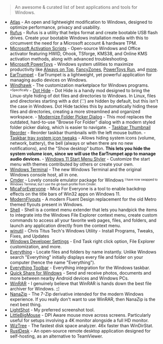 > An awesome & curated list of best applications and tools for Windows.

- [Atlas](https://github.com/Atlas-OS/Atlas) - An open and lightweight modification to Windows, designed to optimize performance, privacy and usability.
- [Rufus](https://github.com/pbatard/rufus) - Rufus is a utility that helps format and create bootable USB flash drives. Create your bootable Windows installation media with this to circumvent the need for a Microsoft account & hardware TPM.
- [Microsoft Activation Scripts](https://github.com/massgravel/Microsoft-Activation-Scripts) - Open-source Windows and Office activator featuring HWID, Ohook, TSforge, KMS38, and Online KMS activation methods, along with advanced troubleshooting.
- [Microsoft PowerToys](https://github.com/microsoft/PowerToys) - Windows system utilities to maximize productivity like [Always on Top](https://learn.microsoft.com/en-us/windows/powertoys/always-on-top), [FancyZones](https://learn.microsoft.com/en-us/windows/powertoys/fancyzones), [PowerToys Run](https://learn.microsoft.com/en-us/windows/powertoys/powertoys-run), and [more](https://learn.microsoft.com/en-us/windows/powertoys/).
- [EarTrumpet](https://github.com/File-New-Project/EarTrumpet) - EarTrumpet is a lightweight, yet powerful application for managing audio devices on Windows.
- [Windhawk](https://github.com/ramensoftware/windhawk) - The customization marketplace for Windows programs.
  <sup><sub>\*Specifically</sub></sup> - [Dot Hide](https://windhawk.net/mods/dot-hide) - Dot Hide is a handy mod designed to bring the Linux-style hiding of dot files and directories to Windows.
  In Linux, files and directories starting with a dot ('.') are hidden by default, but this isn't the case in Windows.
  Dot Hide tackles this by automatically hiding these files and directories, creating a more streamlined and organized workspace. - [Modernize Folder Picker Dialog](https://windhawk.net/mods/modernize-folder-picker-dialog) - This mod replaces the outdated, hard-to-use "Browse For Folder" dialog with a modern styled folder picker dialog, which is easier to navigate. - [Taskbar Thumbnail Reorder](https://windhawk.net/mods/taskbar-thumbnail-reorder) - Reorder taskbar thumbnails with the left mouse button. - [Taskbar tray system icon tweaks](https://windhawk.net/mods/taskbar-tray-system-icon-tweaks) - Allows hiding system icons (volume, network, battery), the bell (always or when there are no new notifications), and the "Show desktop" button. **This lets you hide the system volume icon, since we will use the EarTrumpet app to manage audio devices.** - [Windows 11 Start Menu Styler](https://windhawk.net/mods/windows-11-start-menu-styler) - Customize the start menu with themes contributed by others or create your own.
- [Windows Terminal](https://github.com/microsoft/terminal) - The new Windows Terminal and the original Windows console host, all in one.
- [Cmder](https://github.com/cmderdev/cmder) - Lovely console emulator package for Windows
  <sup><sub>I have now swapped to Windows Terminal, but I use the git-bash profile from Cmder.</sub></sup>
- [MicaForEveryone](https://github.com/MicaForEveryone/MicaForEveryone) - Mica For Everyone is a tool to enable backdrop effects on the title bars of Win32 apps on Windows 11.
- [ModernFlyouts](https://github.com/ModernFlyouts-Community/ModernFlyouts) - A modern Fluent Design replacement for the old Metro themed flyouts present in Windows.
- [Shell](https://github.com/moudey/Shell) - Shell is a context menu extender that lets you handpick the items to integrate into the Windows File Explorer context menu, create custom commands to access all your favorite web pages, files, and folders, and launch any application directly from the context menu.
- [winutil](https://github.com/ChrisTitusTech/winutil) - Chris Titus Tech's Windows Utility - Install Programs, Tweaks, Fixes, and Updates
- [Windows Developer Settings](https://ghostarchive.org/archive/KstCh) - End Task right click option, File Explorer customization, and more.
- [Everything](https://www.voidtools.com/) - Locate files and folders by name instantly. Unlike Windows search "Everything" initially displays every file and folder on your computer (hence the name "Everything").
- [Everything Toolbar](https://github.com/srwi/EverythingToolbar) - Everything integration for the Windows taskbar.
- [Quick Share for Windows](https://www.android.com/better-together/quick-share-app/) - Send and receive photos, documents and more between nearby Android devices and Windows PCs.
- [WinRAR](https://www.win-rar.com/) - I genuinely believe that WinRAR is hands down the best file archiver for Windows. <sup><sub>[+1](https://github.com/bitcookies/winrar-keygen)</sub></sup>
- [NanaZip](https://github.com/M2Team/NanaZip) - The 7-Zip derivative intended for the modern Windows experience. If you really don't want to use WinRAR, then NanaZip is the next best thing.
- [LightShot](https://app.prntscr.com/en/index.html) - My preferred screenshot tool.
- [LittleBigMouse](https://github.com/mgth/LittleBigMouse) - DPI Aware mouse move across screens. Particularly useful for setups involving a 4K monitor alongside a full HD monitor.
- [WizTree](https://diskanalyzer.com/) - The fastest disk space analyzer. 46x faster than WinDirStat.
- [RustDesk](https://github.com/rustdesk/rustdesk) - An open-source remote desktop application designed for self-hosting, as an alternative to TeamViewer.
